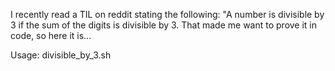 I recently read a TIL on reddit stating the following: "A number is divisible by 3 if the sum of the digits is divisible by 3.
That made me want to prove it in code, so here it is...

Usage:
  divisible_by_3.sh <int>
